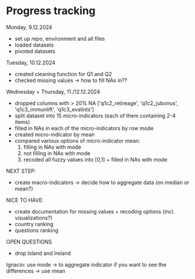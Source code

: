 # Progress tracking

Monday, 9.12.2024
- set up repo, environment and all files
- loaded datasets
- pivoted datasets

Tuesday, 10.12.2024
- created cleaning function for Q1 and Q2
- checked missing values -> how to fill NAs in??

Wednesday + Thursday, 11./12.12.2024
- dropped columns with > 20% NA ['q1c2_retireage', 'q1c2_jubonus', 'q1c3_immunlift', 'q1c3_evalints']
- split dataset into 15 micro-indicators (each of them containing 2-4 items)
- filled in NAs in each of the micro-indicators by row mode
- created micro-indicator by mean
- compared various options of micro-indicator mean:
  1) filling in NAs with mode
  2) not filling in NAs with mode
  3) recoded all fuzzy values into [0,1] + filled in NAs with mode 

NEXT STEP:
- create macro-indicators -> decide how to aggregate data (on median or mean?)

NICE TO HAVE:
- create documentation for missing values + recoding options (incl. visualizations?)
- country ranking
- questions ranking

OPEN QUESTIONS
- drop Island and Ireland

Ignacio:
use mode  -> to aggregate indicator
if you want to see the differences -> use mean
